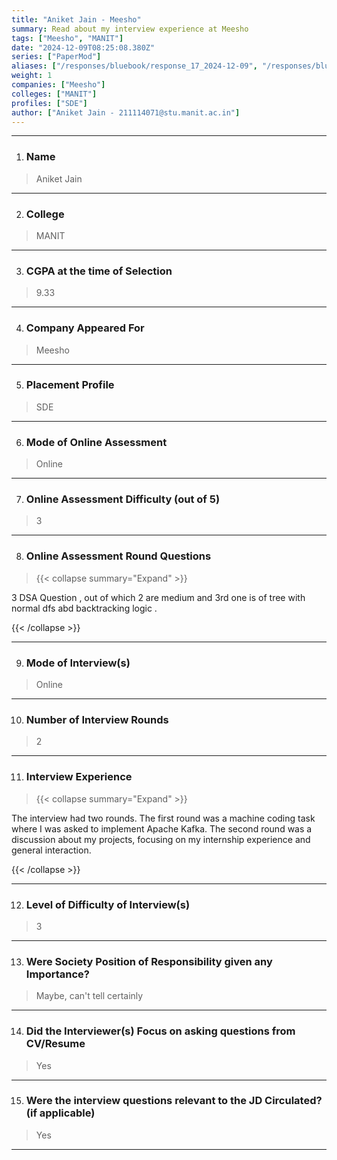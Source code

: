 ```yaml
---
title: "Aniket Jain - Meesho"
summary: Read about my interview experience at Meesho
tags: ["Meesho", "MANIT"]
date: "2024-12-09T08:25:08.380Z"
series: ["PaperMod"]
aliases: ["/responses/bluebook/response_17_2024-12-09", "/responses/bluebook/aniket-jain-meesho"]
weight: 1
companies: ["Meesho"]
colleges: ["MANIT"]
profiles: ["SDE"]
author: ["Aniket Jain - 211114071@stu.manit.ac.in"]
---
```

---
1. ### Name

> Aniket Jain

---

2. ### College

> MANIT 

---

3. ### CGPA at the time of Selection

> 9.33

---

4. ### Company Appeared For

> Meesho

---

5. ### Placement Profile

> SDE

---

6. ### Mode of Online Assessment

> Online

---

7. ### Online Assessment Difficulty (out of 5)

> 3

---

8. ### Online Assessment Round Questions

> {{< collapse summary="Expand" >}}

3 DSA Question , out of which 2 are medium and 3rd one is of tree with normal dfs abd backtracking logic .

{{< /collapse >}}

---

9. ### Mode of Interview(s)

> Online

---

10. ### Number of Interview Rounds

> 2

---

11. ### Interview Experience

> {{< collapse summary="Expand" >}}

The interview had two rounds. The first round was a machine coding task where I was asked to implement Apache Kafka. The second round was a discussion about my projects, focusing on my internship experience and general interaction.

{{< /collapse >}}

---

12. ### Level of Difficulty of Interview(s)

> 3

---

13. ### Were Society Position of Responsibility given any Importance?

> Maybe, can't tell certainly

---

14. ### Did the Interviewer(s) Focus on asking questions from CV/Resume

> Yes

---

15. ### Were the interview questions relevant to the JD Circulated? (if applicable)

> Yes

---


